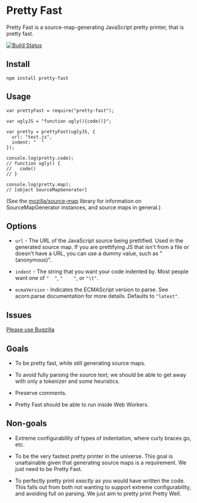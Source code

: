 # Pretty Fast

Pretty Fast is a source-map-generating JavaScript pretty printer, that is pretty
fast.

[![Build Status](https://travis-ci.org/mozilla/pretty-fast.png?branch=master)](https://travis-ci.org/mozilla/pretty-fast)

## Install

    npm install pretty-fast

## Usage

    var prettyFast = require("pretty-fast");

    var uglyJS = "function ugly(){code()}";

    var pretty = prettyFast(uglyJS, {
      url: "test.js",
      indent: "  "
    });

    console.log(pretty.code);
    // function ugly() {
    //   code()
    // }

    console.log(pretty.map);
    // [object SourceMapGenerator]

(See the [mozilla/source-map][0] library for information on SourceMapGenerator
instances, and source maps in general.)

[0]: https://github.com/mozilla/source-map

## Options

* `url` - The URL of the JavaScript source being prettified. Used in the
  generated source map. If you are prettifying JS that isn't from a file or
  doesn't have a URL, you can use a dummy value, such as "(anonymous)".

* `indent` - The string that you want your code indented by. Most people want
  one of `"  "`, `"    "`, or `"\t"`.

* `ecmaVersion` - Indicates the ECMAScript version to parse.
   See acorn.parse documentation for more details. Defaults to `"latest"`.

## Issues

[Please use Bugzilla](https://bugzilla.mozilla.org/enter_bug.cgi?product=Firefox&component=Developer%20Tools%3A%20Debugger)

## Goals

* To be pretty fast, while still generating source maps.

* To avoid fully parsing the source text; we should be able to get away with
  only a tokenizer and some heuristics.

* Preserve comments.

* Pretty Fast should be able to run inside Web Workers.

## Non-goals

* Extreme configurability of types of indentation, where curly braces go, etc.

* To be the very fastest pretty printer in the universe. This goal is
  unattainable given that generating source maps is a requirement. We just need
  to be Pretty Fast.

* To perfectly pretty print *exactly* as you would have written the code. This
  falls out from both not wanting to support extreme configurability, and
  avoiding full on parsing. We just aim to pretty print Pretty Well.
